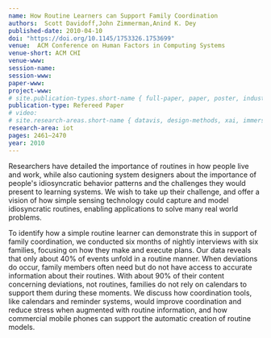 ```yaml
---
name: How Routine Learners can Support Family Coordination
authors:  Scott Davidoff,John Zimmerman,Anind K. Dey
published-date: 2010-04-10
doi: "https://doi.org/10.1145/1753326.1753699"
venue:  ACM Conference on Human Factors in Computing Systems
venue-short: ACM CHI
venue-www: 
session-name: 
session-www: 
paper-www: 
project-www: 
# site.publication-types.short-name { full-paper, paper, poster, industry }
publication-type: Refereed Paper
# video: 
# site.research-areas.short-name { datavis, design-methods, xai, immersion, ops }
research-area: iot
pages: 2461–2470
year: 2010
---
```

Researchers have detailed the importance of routines in how people live and work, while also cautioning system designers about the importance of people's idiosyncratic behavior patterns and the challenges they would present to learning systems. We wish to take up their challenge, and offer a vision of how simple sensing technology could capture and model idiosyncratic routines, enabling applications to solve many real world problems.

To identify how a simple routine learner can demonstrate this in support of family coordination, we conducted six months of nightly interviews with six families, focusing on how they make and execute plans. Our data reveals that only about 40% of events unfold in a routine manner. When deviations do occur, family members often need but do not have access to accurate information about their routines. With about 90% of their content concerning deviations, not routines, families do not rely on calendars to support them during these moments. We discuss how coordination tools, like calendars and reminder systems, would improve coordination and reduce stress when augmented with routine information, and how commercial mobile phones can support the automatic creation of routine models.